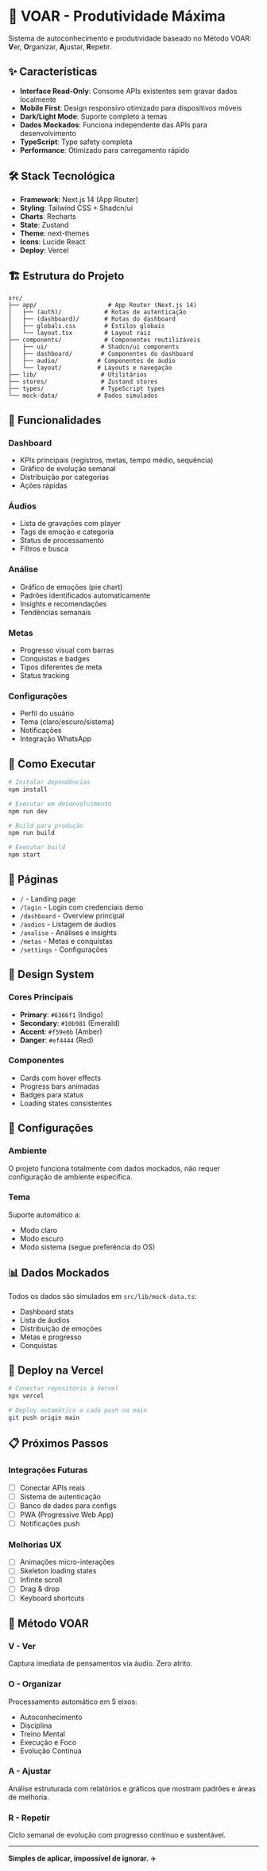 # 🚀 VOAR - Produtividade Máxima

Sistema de autoconhecimento e produtividade baseado no Método VOAR: **V**er, **O**rganizar, **A**justar, **R**epetir.

## ✨ Características

- **Interface Read-Only**: Consome APIs existentes sem gravar dados localmente
- **Mobile First**: Design responsivo otimizado para dispositivos móveis
- **Dark/Light Mode**: Suporte completo a temas
- **Dados Mockados**: Funciona independente das APIs para desenvolvimento
- **TypeScript**: Type safety completa
- **Performance**: Otimizado para carregamento rápido

## 🛠️ Stack Tecnológica

- **Framework**: Next.js 14 (App Router)
- **Styling**: Tailwind CSS + Shadcn/ui
- **Charts**: Recharts
- **State**: Zustand
- **Theme**: next-themes
- **Icons**: Lucide React
- **Deploy**: Vercel

## 🏗️ Estrutura do Projeto

```
src/
├── app/                    # App Router (Next.js 14)
│   ├── (auth)/            # Rotas de autenticação
│   ├── (dashboard)/       # Rotas do dashboard
│   ├── globals.css        # Estilos globais
│   └── layout.tsx         # Layout raiz
├── components/            # Componentes reutilizáveis
│   ├── ui/               # Shadcn/ui components
│   ├── dashboard/        # Componentes do dashboard
│   ├── audio/           # Componentes de áudio
│   └── layout/          # Layouts e navegação
├── lib/                  # Utilitários
├── stores/               # Zustand stores
├── types/                # TypeScript types
└── mock-data/           # Dados simulados
```

## 🎯 Funcionalidades

### Dashboard
- KPIs principais (registros, metas, tempo médio, sequência)
- Gráfico de evolução semanal
- Distribuição por categorias
- Ações rápidas

### Áudios
- Lista de gravações com player
- Tags de emoção e categoria
- Status de processamento
- Filtros e busca

### Análise
- Gráfico de emoções (pie chart)
- Padrões identificados automaticamente
- Insights e recomendações
- Tendências semanais

### Metas
- Progresso visual com barras
- Conquistas e badges
- Tipos diferentes de meta
- Status tracking

### Configurações
- Perfil do usuário
- Tema (claro/escuro/sistema)
- Notificações
- Integração WhatsApp

## 🚦 Como Executar

```bash
# Instalar dependências
npm install

# Executar em desenvolvimento
npm run dev

# Build para produção
npm run build

# Executar build
npm start
```

## 📱 Páginas

- `/` - Landing page
- `/login` - Login com credenciais demo
- `/dashboard` - Overview principal
- `/audios` - Listagem de áudios
- `/analise` - Análises e insights
- `/metas` - Metas e conquistas
- `/settings` - Configurações

## 🎨 Design System

### Cores Principais
- **Primary**: `#6366f1` (Indigo)
- **Secondary**: `#10b981` (Emerald)
- **Accent**: `#f59e0b` (Amber)
- **Danger**: `#ef4444` (Red)

### Componentes
- Cards com hover effects
- Progress bars animadas
- Badges para status
- Loading states consistentes

## 🔧 Configurações

### Ambiente
O projeto funciona totalmente com dados mockados, não requer configuração de ambiente específica.

### Tema
Suporte automático a:
- Modo claro
- Modo escuro  
- Modo sistema (segue preferência do OS)

## 📊 Dados Mockados

Todos os dados são simulados em `src/lib/mock-data.ts`:
- Dashboard stats
- Lista de áudios
- Distribuição de emoções
- Metas e progresso
- Conquistas

## 🚀 Deploy na Vercel

```bash
# Conectar repositório à Vercel
npx vercel

# Deploy automático a cada push na main
git push origin main
```

## 📋 Próximos Passos

### Integrações Futuras
- [ ] Conectar APIs reais
- [ ] Sistema de autenticação
- [ ] Banco de dados para configs
- [ ] PWA (Progressive Web App)
- [ ] Notificações push

### Melhorias UX
- [ ] Animações micro-interações
- [ ] Skeleton loading states
- [ ] Infinite scroll
- [ ] Drag & drop
- [ ] Keyboard shortcuts

## 🤝 Método VOAR

### V - Ver
Captura imediata de pensamentos via áudio. Zero atrito.

### O - Organizar  
Processamento automático em 5 eixos:
- Autoconhecimento
- Disciplina  
- Treino Mental
- Execução e Foco
- Evolução Contínua

### A - Ajustar
Análise estruturada com relatórios e gráficos que mostram padrões e áreas de melhoria.

### R - Repetir
Ciclo semanal de evolução com progresso contínuo e sustentável.

---

**Simples de aplicar, impossível de ignorar.** ✈️